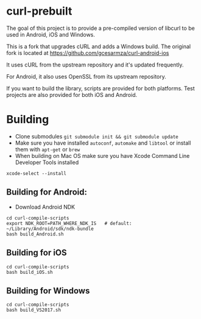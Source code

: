 curl-prebuilt
=============
The goal of this project is to provide a pre-compiled version of libcurl to be
used in Android, iOS and Windows.

This is a fork that upgrades cURL and adds a Windows build. The original fork
is located at https://github.com/gcesarmza/curl-android-ios

It uses cURL from the upstream repository and it's updated frequently.

For Android, it also uses OpenSSL from its upstream repository.

If you want to build the library, scripts are provided for both platforms.
Test projects are also provided for both iOS and Android.

# Building
* Clone submodules `git submodule init && git submodule update`
* Make sure you have installed `autoconf`, `automake` and `libtool` or install them with `apt-get` or `brew`
* When building on Mac OS make sure you have Xcode Command Line Developer Tools installed
```
xcode-select --install
```

## Building for Android:
* Download Android NDK
```
cd curl-compile-scripts
export NDK_ROOT=PATH_WHERE_NDK_IS   # default: ~/Library/Android/sdk/ndk-bundle
bash build_Android.sh
```

## Building for iOS
```
cd curl-compile-scripts
bash build_iOS.sh
```

## Building for Windows
```
cd curl-compile-scripts
bash build_VS2017.sh
```
